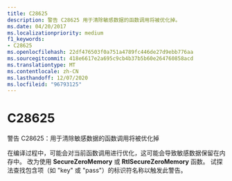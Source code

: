 ```yaml
---
title: C28625
description: 警告 C28625 用于清除敏感数据的函数调用将被优化掉。
ms.date: 04/20/2017
ms.localizationpriority: medium
f1_keywords:
- C28625
ms.openlocfilehash: 22df476503f0a751a4789fc446de27d9ebb776aa
ms.sourcegitcommit: 418e6617e2a695c9cb4b37b5b60e264760858acd
ms.translationtype: MT
ms.contentlocale: zh-CN
ms.lasthandoff: 12/07/2020
ms.locfileid: "96793125"
---
```

# <a name="c28625"></a>C28625


警告 C28625：用于清除敏感数据的函数调用将被优化掉

在编译过程中，可能会对当前函数调用进行优化，这可能会导致敏感数据保留在内存中。 改为使用 **SecureZeroMemory** 或 **RtlSecureZeroMemory** 函数。 试探法查找包含项（如 "key" 或 "pass"）的标识符名称以触发此警告。

 

 





